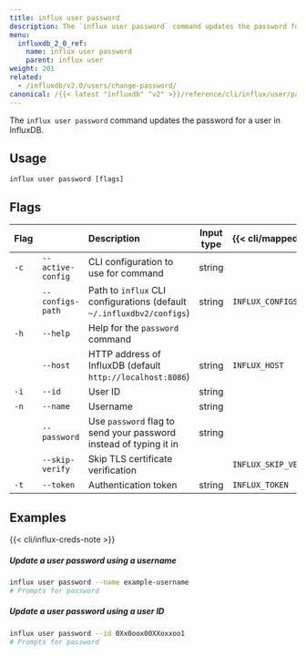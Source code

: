 ```yaml
---
title: influx user password
description: The `influx user password` command updates the password for a user in InfluxDB.
menu:
  influxdb_2_0_ref:
    name: influx user password
    parent: influx user
weight: 201
related:
  - /influxdb/v2.0/users/change-password/
canonical: /{{< latest "influxdb" "v2" >}}/reference/cli/influx/user/password/
---
```


The `influx user password` command updates the password for a user in InfluxDB.

## Usage
```
influx user password [flags]
```

## Flags
| Flag |                   | Description                                                           | Input type  | {{< cli/mapped >}}   |
|:---- |:---               |:-----------                                                           |:----------: |:------------------   |
| `-c` | `--active-config` | CLI configuration to use for command                                  | string      |                      |
|      | `--configs-path`  | Path to `influx` CLI configurations (default `~/.influxdbv2/configs`) | string      |`INFLUX_CONFIGS_PATH` |
| `-h` | `--help`          | Help for the `password` command                                       |             |                      |
|      | `--host`          | HTTP address of InfluxDB (default `http://localhost:8086`)            | string      | `INFLUX_HOST`        |
| `-i` | `--id`            | User ID                                                               | string      |                      |
| `-n` | `--name`          | Username                                                              | string      |                      |
|      | `--password`      | Use `password` flag to send your password instead of typing it in     | string      |                      |
|      | `--skip-verify`   | Skip TLS certificate verification                                     |             | `INFLUX_SKIP_VERIFY` |
| `-t` | `--token`         | Authentication token                                                  | string      | `INFLUX_TOKEN`       |

## Examples

{{< cli/influx-creds-note >}}

##### Update a user password using a username
```sh
influx user password --name example-username
# Prompts for password
```

##### Update a user password using a user ID
```sh
influx user password --id 0Xx0oox00XXoxxoo1
# Prompts for password
```
